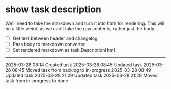 show task description
===

We'll need to take the markdown and turn it into html for rendering.
This will be a little weird, as we can't take the raw contents, rather just the body.

- [ ] Get text between header and changelog
- [ ] Pass body to markdown converter
- [ ] Set rendered markdown as task.DescriptionHtml

---

2025-03-28 08:14	Created task
2025-03-28 08:45	Updated task
2025-03-28 08:45	Moved task from backlog to in-progress
2025-03-28 08:49	Updated task
2025-03-28 21:29	Updated task
2025-03-28 21:29	Moved task from in-progress to done
